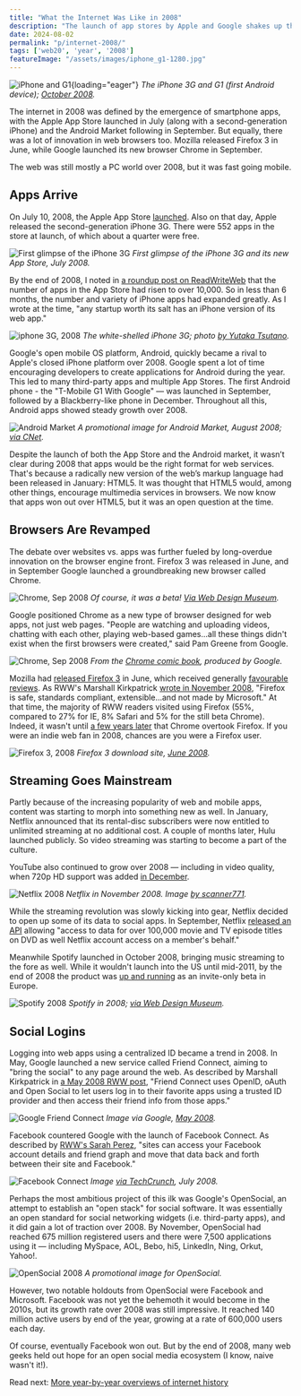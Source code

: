 ```yaml
---
title: "What the Internet Was Like in 2008"
description: "The launch of app stores by Apple and Google shakes up the web ecosystem in 2008 — now there are potential gatekeepers. Although Google also launches its Chrome browser, so it covers all bases."
date: 2024-08-02
permalink: "p/internet-2008/"
tags: ['web20', 'year', '2008']
featureImage: "/assets/images/iphone_g1-1280.jpg"
---
```


![iPhone and G1](/assets/images/iphone_g1-1280.jpg){loading="eager"}
*The iPhone 3G and G1 (first Android device); [October 2008](https://www.flickr.com/photos/earlysound/2984791840/).*

The internet in 2008 was defined by the emergence of smartphone apps, with the Apple App Store launched in July (along with a second-generation iPhone) and the Android Market following in September. But equally, there was a lot of innovation in web browsers too. Mozilla released Firefox 3 in June, while Google launched its new browser Chrome in September.

The web was still mostly a PC world over 2008, but it was fast going mobile.

## Apps Arrive

On July 10, 2008, the Apple App Store [launched](https://web.archive.org/web/20080801065919/http://www.readwriteweb.com/archives/apples_iphone_app_store_launch.php). Also on that day, Apple released the second-generation iPhone 3G. There were 552 apps in the store at launch, of which about a quarter were free.

![First glimpse of the iPhone 3G](/assets/images/iphone_3g_july08.jpg)
*First glimpse of the iPhone 3G and its new App Store, July 2008.*

By the end of 2008, I noted in [a roundup post on ReadWriteWeb](https://web.archive.org/web/20081222181752/http://www.readwriteweb.com/archives/top_10_web_platforms_of_2008.php) that the number of apps in the App Store had risen to over 10,000. So in less than 6 months, the number and variety of iPhone apps had expanded greatly. As I wrote at the time, "any startup worth its salt has an iPhone version of its web app."

![iphone 3G, 2008](/assets/images/2658033947_dee891a84b_h.jpg)
*The white-shelled iPhone 3G; photo [by Yutaka Tsutano](https://www.flickr.com/photos/ivyfield/2658033947).*

Google's open mobile OS platform, Android, quickly became a rival to Apple's closed iPhone platform over 2008. Google spent a lot of time encouraging developers to create applications for Android during the year. This led to many third-party apps and multiple App Stores. The first Android phone - the "T-Mobile G1 With Google" — was launched in September, followed by a Blackberry-like phone in December. Throughout all this, Android apps showed steady growth over 2008.

![Android Market](/assets/images/android_market_combo_aug08.png)
*A promotional image for Android Market, August 2008; [via CNet](https://www.cnet.com/tech/mobile/google-announces-android-market-for-phone-apps/).*

Despite the launch of both the App Store and the Android market, it wasn’t clear during 2008 that apps would be the right format for web services. That's because a radically new version of the web’s markup language had been released in January: HTML5. It was thought that HTML5 would, among other things, encourage multimedia services in browsers. We now know that apps won out over HTML5, but it was an open question at the time.

## Browsers Are Revamped

The debate over websites vs. apps was further fueled by long-overdue innovation on the browser engine front. Firefox 3 was released in June, and in September Google launched a groundbreaking new browser called Chrome.

![Chrome, Sep 2008](/assets/images/google-chrome-website-2008.png)
*Of course, it was a beta! [Via Web Design Museum](https://www.webdesignmuseum.org/web-design-history/google-chrome-2008).*

Google positioned Chrome as a new type of browser designed for web apps, not just web pages. "People are watching and uploading videos, chatting with each other, playing web-based games...all these things didn't exist when the first browsers were created," said Pam Greene from Google.

![Chrome, Sep 2008](/assets/images/chrome_sep08a.png)
*From the [Chrome comic book](https://www.google.com/googlebooks/chrome/big_00.html), produced by Google.*

Mozilla had [released Firefox 3](https://blog.mozilla.org/press/2008/06/mozilla-releases-firefox-3-and-redefines-the-web-experience/) in June, which received generally [favourable reviews](https://www.cnet.com/reviews/firefox-3-review/). As RWW's Marshall Kirkpatrick [wrote in November 2008](https://web.archive.org/web/20081217055027/http://www.readwriteweb.com/archives/firefox_reaches_20_market_shar.php), "Firefox is safe, standards compliant, extensible...and not made by Microsoft." At that time, the majority of RWW readers visited using Firefox (55%, compared to 27% for IE, 8% Safari and 5% for the still beta Chrome). Indeed, it wasn't until [a few years later](https://gs.statcounter.com/browser-market-share/all/worldwide/2011) that Chrome overtook Firefox. If you were an indie web fan in 2008, chances are you were a Firefox user.

![Firefox 3, 2008](/assets/images/firefox3_2008.jpg)
*Firefox 3 download site, [June 2008](https://web.archive.org/web/20080626030757/http://www.mozilla.com/en-US/firefox/).*

## Streaming Goes Mainstream

Partly because of the increasing popularity of web and mobile apps, content was starting to morph into something new as well. In January, Netflix announced that its rental-disc subscribers were now entitled to unlimited streaming at no additional cost. A couple of months later, Hulu launched publicly. So video streaming was starting to become a part of the culture. 

YouTube also continued to grow over 2008 — including in video quality, when 720p HD support was added [in December](https://en.wikipedia.org/wiki/YouTube).

![Netflix 2008](/assets/images/3012555934_f87bc9ef84_o.jpg)
*Netflix in November 2008. Image [by scanner771](https://www.flickr.com/photos/scanner771/3012555934/).*

While the streaming revolution was slowly kicking into gear, Netflix decided to open up some of its data to social apps. In September, Netflix [released an API](https://www.infoq.com/news/2008/10/netflix-rest-api/) allowing "access to data for over 100,000 movie and TV episode titles on DVD as well Netflix account access on a member's behalf."

Meanwhile Spotify launched in October 2008, bringing music streaming to the fore as well. While it wouldn't launch into the US until mid-2011, by the end of 2008 the product was [up and running](https://web.archive.org/web/20171211213512/https://news.spotify.com/us/2008/10/07/weve-only-just-begun/) as an invite-only beta in Europe.

![Spotify 2008](/assets/images/spotify-2008-04.png)
*Spotify in 2008; [via Web Design Museum](https://www.webdesignmuseum.org/gallery/spotify-2008).*

## Social Logins

Logging into web apps using a centralized ID became a trend in 2008. In May, Google launched a new service called Friend Connect, aiming to "bring the social" to any page around the web. As described by Marshall Kirkpatrick in [a May 2008 RWW post](https://web.archive.org/web/20081219095108/http://www.readwriteweb.com/archives/google_friend_connect_manages.php), "Friend Connect uses OpenID, oAuth and Open Social to let users log in to their favorite apps using a trusted ID provider and then access their friend info from those apps."

![Google Friend Connect](/assets/images/friend_connect_illustration.jpg)
*Image via Google, [May 2008](https://googlepress.blogspot.com/2008/05/previewing-google-friend-connect_12.html).*

Facebook countered Google with the launch of Facebook Connect. As described by [RWW's Sarah Perez](https://web.archive.org/web/20081217022118/http://www.readwriteweb.com/archives/facebook_connect_will_be_gamec.php), "sites can access your Facebook account details and friend graph and move that data back and forth between their site and Facebook."

![Facebook Connect](/assets/images/fb_connect_2008.webp)
*Image [via TechCrunch](https://techcrunch.com/2008/07/23/liveblogging-the-facebook-developer-conference/), July 2008.*

Perhaps the most ambitious project of this ilk was Google's OpenSocial, an attempt to establish an "open stack" for social software. It was essentially an open standard for social networking widgets (i.e. third-party apps), and it did gain a lot of traction over 2008. By November, OpenSocial had reached 675 million registered users and there were 7,500 applications using it — including MySpace, AOL, Bebo, hi5, LinkedIn, Ning, Orkut, Yahoo!.

![OpenSocial 2008](/assets/images/opensocial_stack08.jpg)
*A promotional image for OpenSocial.*

However, two notable holdouts from OpenSocial were Facebook and Microsoft. Facebook was not yet the behemoth it would become in the 2010s, but its growth rate over 2008 was still impressive. It reached 140 million active users by end of the year, growing at a rate of 600,000 users each day. 

Of course, eventually Facebook won out. But by the end of 2008, many web geeks held out hope for an open social media ecosystem (I know, naive wasn't it!).

Read next: [More year-by-year overviews of internet history](/year/)